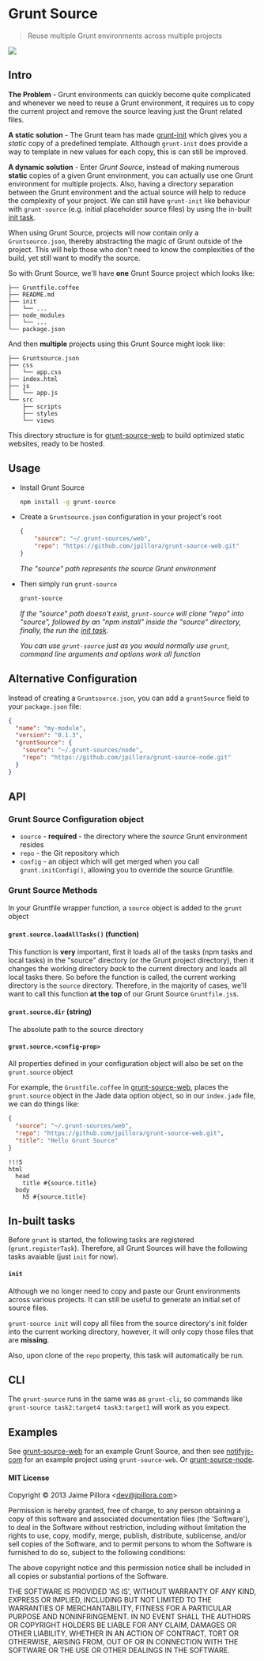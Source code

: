 # Grunt Source

> Reuse multiple Grunt environments across multiple projects

<a href="https://twitter.com/intent/tweet?hashtags=gruntjs&original_referer=http%3A%2F%2Fgithub.com%2F&text=Grunt+Source+-+Reuse+multiple+Grunt+environments+across+multiple+projects&tw_p=tweetbutton&url=https%3A%2F%2Fgithub.com%2Fjpillora%2Fgrunt-source" target="_blank">
  <img src="http://jpillora.com/github-twitter-button/img/tweet.png"></img>
</a>

## Intro

**The Problem** - Grunt environments can quickly become quite complicated and whenever we need to
reuse a Grunt environment, it requires us to copy the current project and remove the source leaving
just the Grunt related files.

**A static solution** - The Grunt team has made [grunt-init](https://github.com/gruntjs/grunt-init)
which gives you a *static* copy of a predefined template. Although `grunt-init` does provide a way to
template in new values for each copy, this is can still be improved.

**A dynamic solution** - Enter *Grunt Source*, instead of making numerous **static** copies of a given
Grunt environment, you can actually use one Grunt environment for multiple projects. Also, having a
directory separation between the Grunt environment and the actual source will help to reduce the
complexity of your project. We can still have `grunt-init` like behaviour with `grunt-source`
(e.g. initial placeholder source files) by using the in-built [init task](https://github.com/jpillora/grunt-source#init).

When using Grunt Source, projects will now contain only a `Gruntsource.json`, thereby abstracting
the magic of Grunt outside of the project. This will help those who don't need to know the
complexities of the build, yet still want to modify the source.

So with Grunt Source, we'll have **one** Grunt Source project which looks like:
```
├── Gruntfile.coffee
├── README.md
├── init
│   └── ...
├── node_modules
│   └── ...
└── package.json
```

And then **multiple** projects using this Grunt Source might look like:
```
├── Gruntsource.json
├── css
│   └── app.css
├── index.html
├── js
│   └── app.js
└── src
    ├── scripts
    ├── styles
    └── views
```

This directory structure is for [grunt-source-web](https://github.com/jpillora/grunt-source-web)
to build optimized static websites, ready to be hosted.

## Usage

* Install Grunt Source
  
  ``` sh
  npm install -g grunt-source
  ```

* Create a `Gruntsource.json` configuration in your project's root

  ``` json
  {
      "source": "~/.grunt-sources/web",
      "repo": "https://github.com/jpillora/grunt-source-web.git"
  }
  ```
  *The "source" path represents the source Grunt environment*

* Then simply run `grunt-source`

  ``` sh
  grunt-source
  ```
  
   *If the "source" path doesn't exist, `grunt-source` will
   clone "repo" into "source", followed by an "npm install" inside the "source"
   directory, finally, the run the [init task](#init).*

  *You can use `grunt-source` just as you would normally use `grunt`, command line arguments and options work all function*

## Alternative Configuration

Instead of creating a `Gruntsource.json`, you can add a `gruntSource` field to your `package.json` file:

``` json
{
  "name": "my-module",
  "version": "0.1.3",
  "gruntSource": {
    "source": "~/.grunt-sources/node",
    "repo": "https://github.com/jpillora/grunt-source-node.git"
  }
}
```

## API

### Grunt Source Configuration object

* `source` - **required** - the directory where the *source* Grunt environment resides
* `repo` - the Git repository which
* `config` - an object which will get merged when you call `grunt.initConfig()`, allowing
    you to override the source Gruntfile.

### Grunt Source Methods

In your Gruntfile wrapper function, a `source` object is added to the `grunt` object 

#### `grunt.source.loadAllTasks()` (function)

This function is **very** important, first it loads all of the tasks (npm tasks and
local tasks) in the "source" directory (or the Grunt project directory), then it
changes the working directory *back* to the current directory and loads all local tasks
there. So before the function is called, the current working directory is the `source`
directory. Therefore, in the majority of cases, we'll want to call this function
**at the top** of our Grunt Source `Gruntfile.js`s.

#### `grunt.source.dir` (string)

The absolute path to the source directory

#### `grunt.source.<config-prop>`

All properties defined in your configuration object will also be set on the `grunt.source` object

For example, the `Gruntfile.coffee` in [grunt-source-web](https://github.com/jpillora/grunt-source-web.git), places
the `grunt.source` object in the Jade data option object, so in our `index.jade` file, we can do things like:

``` json
{
  "source": "~/.grunt-sources/web",
  "repo": "https://github.com/jpillora/grunt-source-web.git",
  "title": "Hello Grunt Source"
}
```

``` jade
!!!5
html
  head
    title #{source.title}
  body
    h5 #{source.title}
```

## In-built tasks

Before `grunt` is started, the following tasks are registered (`grunt.registerTask`).
Therefore, all Grunt Sources will have the following tasks avaiable (just `init` for now).

#### `init`

Although we no longer need to copy and paste our Grunt environments across various projects. It can
still be useful to generate an initial set of source files.

`grunt-source init` will copy all files from the source directory's init folder into the current
working directory, however, it will only copy those files that are **missing**.

Also, upon clone of the `repo` property, this task will automatically be run.

## CLI

The `grunt-source` runs in the same was as `grunt-cli`, so commands like `grunt-source task2:target4 task3:target1` will work as you expect.

## Examples

See [grunt-source-web](https://github.com/jpillora/grunt-source-web) for 
an example Grunt Source, and then see [notifyjs-com](https://github.com/jpillora/notifyjs-com)
for an example project using `grunt-source-web`. Or [grunt-source-node](https://github.com/jpillora/grunt-source-node). 

#### MIT License

Copyright © 2013 Jaime Pillora &lt;dev@jpillora.com&gt;

Permission is hereby granted, free of charge, to any person obtaining
a copy of this software and associated documentation files (the
'Software'), to deal in the Software without restriction, including
without limitation the rights to use, copy, modify, merge, publish,
distribute, sublicense, and/or sell copies of the Software, and to
permit persons to whom the Software is furnished to do so, subject to
the following conditions:

The above copyright notice and this permission notice shall be
included in all copies or substantial portions of the Software.

THE SOFTWARE IS PROVIDED 'AS IS', WITHOUT WARRANTY OF ANY KIND,
EXPRESS OR IMPLIED, INCLUDING BUT NOT LIMITED TO THE WARRANTIES OF
MERCHANTABILITY, FITNESS FOR A PARTICULAR PURPOSE AND NONINFRINGEMENT.
IN NO EVENT SHALL THE AUTHORS OR COPYRIGHT HOLDERS BE LIABLE FOR ANY
CLAIM, DAMAGES OR OTHER LIABILITY, WHETHER IN AN ACTION OF CONTRACT,
TORT OR OTHERWISE, ARISING FROM, OUT OF OR IN CONNECTION WITH THE
SOFTWARE OR THE USE OR OTHER DEALINGS IN THE SOFTWARE.
